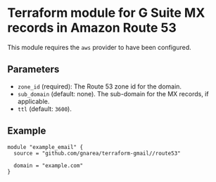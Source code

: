 # Terraform module for G Suite MX records in Amazon Route 53

This module requires the `aws` provider to have been configured.

## Parameters

- `zone_id` (required): The Route 53 zone id for the domain.
- `sub_domain` (default: none). The sub-domain for the MX records, if
  applicable.
- `ttl` (default: `3600`).

## Example

```hcl-terraform
module "example_email" {
  source = "github.com/gnarea/terraform-gmail//route53"

  domain = "example.com"
}
```
